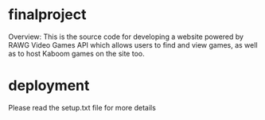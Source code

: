 # finalproject

Overview: This is the source code for developing a website powered by RAWG Video Games API which allows users to find and view games, as well as to host Kaboom games 
on the site too.

# deployment
Please read the setup.txt file for more details

